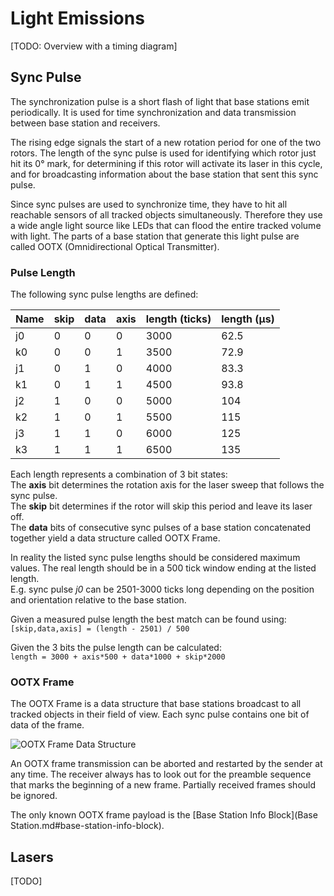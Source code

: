 # Light Emissions

[TODO: Overview with a timing diagram]

## Sync Pulse

The synchronization pulse is a short flash of light that base stations emit periodically.
It is used for time synchronization and data transmission between base station and receivers.

The rising edge signals the start of a new rotation period for one of the two rotors.
The length of the sync pulse is used for identifying which rotor just hit its 0° mark, for determining if this rotor will activate its laser in this cycle, and for broadcasting information about the base station that sent this sync pulse.

Since sync pulses are used to synchronize time, they have to hit all reachable sensors of all tracked objects simultaneously. Therefore they use a wide angle light source like LEDs that can flood the entire tracked volume with light. The parts of a base station that generate this light pulse are called OOTX (Omnidirectional Optical Transmitter).

### Pulse Length

The following sync pulse lengths are defined:

Name | skip | data | axis  | length (ticks) | length (µs)
-----|------|------|-------|----------------|------------
j0   | 0    | 0    | 0     | 3000           | 62.5
k0   | 0    | 0    | 1     | 3500           | 72.9
j1   | 0    | 1    | 0     | 4000           | 83.3
k1   | 0    | 1    | 1     | 4500           | 93.8
j2   | 1    | 0    | 0     | 5000           | 104
k2   | 1    | 0    | 1     | 5500           | 115
j3   | 1    | 1    | 0     | 6000           | 125
k3   | 1    | 1    | 1     | 6500           | 135

Each length represents a combination of 3 bit states:  
The **axis** bit determines the rotation axis for the laser sweep that follows the sync pulse.  
The **skip** bit determines if the rotor will skip this period and leave its laser off.  
The **data** bits of consecutive sync pulses of a base station concatenated together yield a data structure called OOTX Frame.

In reality the listed sync pulse lengths should be considered maximum values. The real length should be in a 500 tick window ending at the listed length.  
E.g. sync pulse *j0* can be 2501-3000 ticks long depending on the position and orientation relative to the base station.

Given a measured pulse length the best match can be found using:  
`[skip,data,axis] = (length - 2501) / 500`

Given the 3 bits the pulse length can be calculated:  
`length = 3000 + axis*500 + data*1000 + skip*2000`

### OOTX Frame

The OOTX Frame is a data structure that base stations broadcast to all tracked objects in their field of view. Each sync pulse contains one bit of data of the frame.

![OOTX Frame Data Structure](images/OOTX%20Frame.png)

An OOTX frame transmission can be aborted and restarted by the sender at any time. The receiver always has to look out for the preamble sequence that marks the beginning of a new frame. Partially received frames should be ignored.

The only known OOTX frame payload is the [Base Station Info Block](Base Station.md#base-station-info-block).

## Lasers

[TODO]
